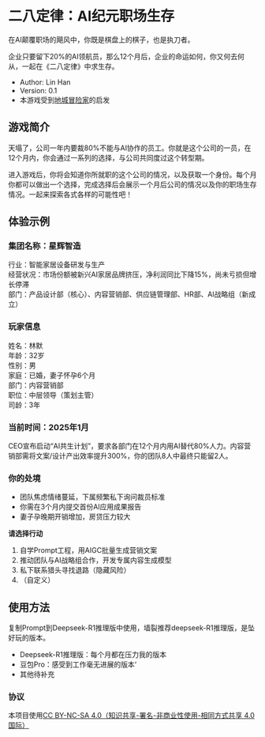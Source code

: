 # 二八定律：AI纪元职场生存

在AI颠覆职场的飓风中，你既是棋盘上的棋子，也是执刀者。

企业只要留下20%的AI领航员，那么12个月后，企业的命运如何，你又何去何从，一起在《二八定律》中求生存。
* Author: Lin Han
* Version: 0.1
* 本游戏受到[地城冒险家](https://github.com/EmbraceAGI/AIGoodGames/tree/main/Dungeon-Adventurer)的启发

## 游戏简介
天塌了，公司一年内要裁80%不能与AI协作的员工。你就是这个公司的一员，在12个月内，你会通过一系列的选择，与公司共同度过这个转型期。

进入游戏后，你将会知道你所就职的这个公司的情况，以及获取一个身份。每个月你都可以做出一个选择，完成选择后会展示一个月后公司的情况以及你的职场生存情况。一起来探索各式各样的可能性吧！

## 体验示例

### 集团名称：星辉智造
行业：智能家居设备研发与生产  
经营状况：市场份额被新兴AI家居品牌挤压，净利润同比下降15%，尚未亏损但增长停滞  
部门：产品设计部（核心）、内容营销部、供应链管理部、HR部、AI战略组（新成立）  

### 玩家信息
姓名：林默  
年龄：32岁  
性别：男  
家庭：已婚，妻子怀孕6个月  
部门：内容营销部  
职位：中层领导（策划主管）  
司龄：3年  

### 当前时间：2025年1月
CEO宣布启动“AI共生计划”，要求各部门在12个月内用AI替代80%人力。内容营销部需将文案/设计产出效率提升300%，你的团队8人中最终只能留2人。

### 你的处境
* 团队焦虑情绪蔓延，下属频繁私下询问裁员标准
* 你需在3个月内提交首份AI应用成果报告
* 妻子孕晚期开销增加，房贷压力较大

**请选择行动**
1. 自学Prompt工程，用AIGC批量生成营销文案
2. 推动团队与AI战略组合作，开发专属内容生成模型
3. 私下联系猎头寻找退路（隐藏风险）
4. （自定义）

## 使用方法
复制Prompt到Deepseek-R1推理版中使用，墙裂推荐deepseek-R1推理版，是坠好玩的版本。
* Deepseek-R1推理版：每个月都在压力我的版本
* 豆包Pro：感受到工作毫无进展的版本‘
* 其他待补充

### 协议
本项目使用[CC BY-NC-SA 4.0（知识共享-署名-非商业性使用-相同方式共享 4.0 国际）](https://creativecommons.org/licenses/by-nc-sa/4.0/deed.en)
